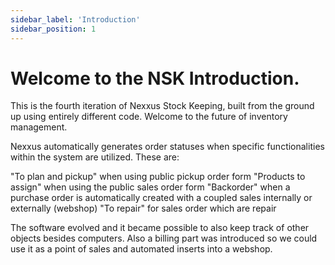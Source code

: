 ```yaml
---
sidebar_label: 'Introduction'
sidebar_position: 1
---
```


# Welcome to the NSK Introduction.

This is the fourth iteration of Nexxus Stock Keeping, built from the ground up using entirely different code. Welcome to the future of inventory management.

Nexxus automatically generates order statuses when specific functionalities within the system are utilized. These are:

"To plan and pickup" when using public pickup order form
"Products to assign" when using the public sales order form
"Backorder" when a purchase order is automatically created with a coupled sales internally or externally (webshop)
"To repair" for sales order which are repair

The software evolved and it became possible to also keep track of other objects besides computers. Also a billing part was introduced so we could use it as a point of sales and automated inserts into a webshop.



